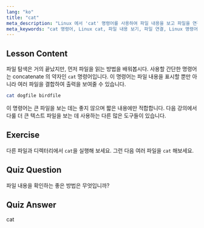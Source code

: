 ```yaml
---
lang: "ko"
title: "cat"
meta_description: "Linux 에서 'cat' 명령어를 사용하여 파일 내용을 보고 파일을 연결하는 방법을 배웁니다. 기본적인 Linux 명령어에 대한 초보자 친화적인 가이드입니다."
meta_keywords: "cat 명령어, Linux cat, 파일 내용 보기, 파일 연결, Linux 명령어, 초보자 Linux, Linux 튜토리얼, Linux 가이드"
---
```


## Lesson Content

파일 탐색은 거의 끝났지만, 먼저 파일을 읽는 방법을 배워봅시다. 사용할 간단한 명령어는 concatenate 의 약자인 `cat` 명령어입니다. 이 명령어는 파일 내용을 표시할 뿐만 아니라 여러 파일을 결합하여 출력을 보여줄 수 있습니다.

```bash
cat dogfile birdfile
```

이 명령어는 큰 파일을 보는 데는 좋지 않으며 짧은 내용에만 적합합니다. 다음 강의에서 다룰 더 큰 텍스트 파일을 보는 데 사용하는 다른 많은 도구들이 있습니다.

## Exercise

다른 파일과 디렉터리에서 `cat`을 실행해 보세요. 그런 다음 여러 파일을 `cat` 해보세요.

## Quiz Question

파일 내용을 확인하는 좋은 방법은 무엇입니까?

## Quiz Answer

cat
